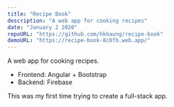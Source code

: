 ```yaml
---
title: "Recipe Book"
description: "A web app for cooking recipes"
date: "January 2 2020"
repoURL: "https://github.com/hkhaung/recipe-book"
demoURL: "https://recipe-book-8c0fb.web.app/"
---
```


A web app for cooking recipes.
- Frontend: Angular + Bootstrap
- Backend: Firebase

This was my first time trying to create a full-stack app.
